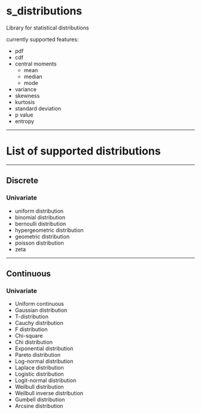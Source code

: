 # s_distributions

Library for statistical distributions

currently supported features:
- pdf
- cdf
- central moments 
    - mean 
    - median
    - mode 
- variance
- skewness
- kurtosis
- standard deviation
- p value
- entropy

----


# List of supported distributions 
---
## Discrete 
### Univariate 
- uniform distribution
- binomial distribution
- bernoulli distribution
- hypergeometric distribution
- geometric distribution
- poisson distribution
- zeta 
----
## Continuous
### Univariate 

- Uniform continuous
- Gaussian distribution
- T-distribution
- Cauchy distribution
- F distribution
- Chi-square
- Chi distribution
- Exponential distribution
- Pareto distribution
- Log-normal distribution
- Laplace distribution
- Logistic distribution
- Logit-normal distribution
- Weilbull distribution
- Weilbull inverse distribution
- Gumbell distribution
- Arcsine distribution

